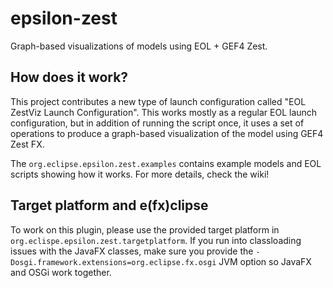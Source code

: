epsilon-zest
===

Graph-based visualizations of models using EOL + GEF4 Zest.

How does it work?
---

This project contributes a new type of launch configuration called "EOL ZestViz
Launch Configuration". This works mostly as a regular EOL launch configuration,
but in addition of running the script once, it uses a set of operations to
produce a graph-based visualization of the model using GEF4 Zest FX.

The `org.eclipse.epsilon.zest.examples` contains example models and EOL scripts
showing how it works. For more details, check the wiki!

Target platform and e(fx)clipse
---

To work on this plugin, please use the provided target platform in `org.eclispe.epsilon.zest.targetplatform`. If you run into classloading issues with the JavaFX classes, make sure you provide the `-Dosgi.framework.extensions=org.eclipse.fx.osgi` JVM option so JavaFX and OSGi work together.
